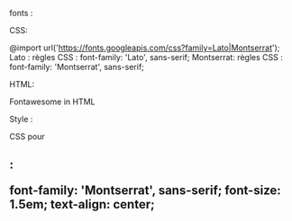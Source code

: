 
fonts :

CSS:

@import url('https://fonts.googleapis.com/css?family=Lato|Montserrat');
Lato :
règles CSS : font-family: 'Lato', sans-serif;
Montserrat:
règles CSS : font-family: 'Montserrat', sans-serif;



HTML:

Fontawesome in HTML


Style :



CSS pour <h2>:

font-family: 'Montserrat', sans-serif;
font-size: 1.5em;
text-align: center;

<link rel="stylesheet" href="https://use.fontawesome.com/releases/v5.7.2/css/all.css" integrity="sha384-fnmOCqbTlWIlj8LyTjo7mOUStjsKC4pOpQbqyi7RrhN7udi9RwhKkMHpvLbHG9Sr" crossorigin="anonymous">
